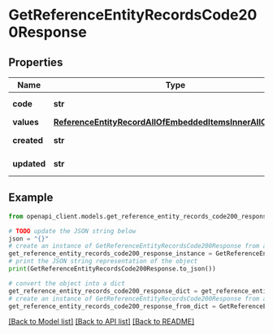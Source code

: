 # GetReferenceEntityRecordsCode200Response


## Properties

Name | Type | Description | Notes
------------ | ------------- | ------------- | -------------
**code** | **str** | Code of the record | 
**values** | [**ReferenceEntityRecordAllOfEmbeddedItemsInnerAllOfValues**](ReferenceEntityRecordAllOfEmbeddedItemsInnerAllOfValues.md) |  | [optional] 
**created** | **str** | Date of creation. | [optional] 
**updated** | **str** | Date of the last update. | [optional] 

## Example

```python
from openapi_client.models.get_reference_entity_records_code200_response import GetReferenceEntityRecordsCode200Response

# TODO update the JSON string below
json = "{}"
# create an instance of GetReferenceEntityRecordsCode200Response from a JSON string
get_reference_entity_records_code200_response_instance = GetReferenceEntityRecordsCode200Response.from_json(json)
# print the JSON string representation of the object
print(GetReferenceEntityRecordsCode200Response.to_json())

# convert the object into a dict
get_reference_entity_records_code200_response_dict = get_reference_entity_records_code200_response_instance.to_dict()
# create an instance of GetReferenceEntityRecordsCode200Response from a dict
get_reference_entity_records_code200_response_from_dict = GetReferenceEntityRecordsCode200Response.from_dict(get_reference_entity_records_code200_response_dict)
```
[[Back to Model list]](../README.md#documentation-for-models) [[Back to API list]](../README.md#documentation-for-api-endpoints) [[Back to README]](../README.md)


